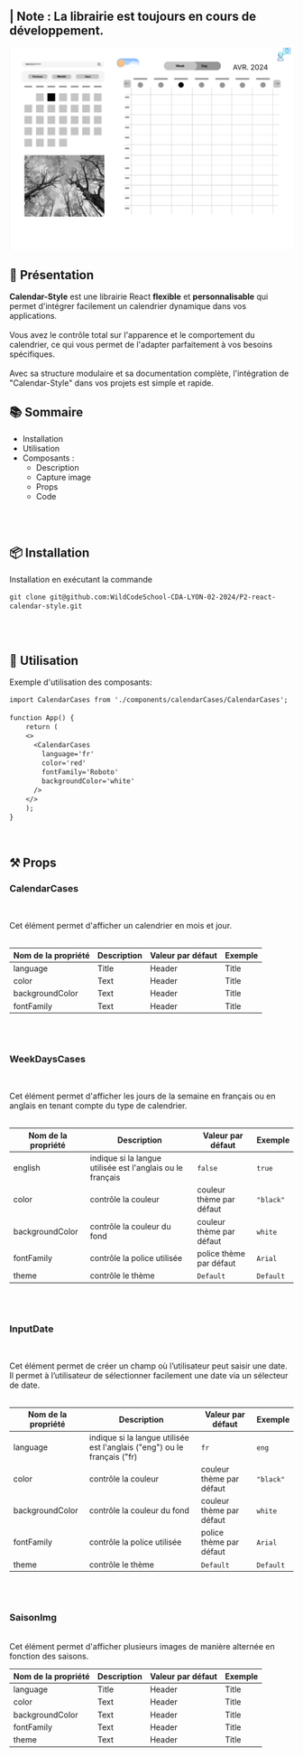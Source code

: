 ##  |  Note : La librairie est toujours en cours de développement.

![mobile Calendar](./public/img/Calendar.png)

## 📝 Présentation

**Calendar-Style** est une librairie React **flexible** et **personnalisable** qui permet d'intégrer facilement un calendrier dynamique dans vos applications.<br/><br/> Vous avez le contrôle total sur l'apparence et le comportement du calendrier, ce qui vous permet de l'adapter parfaitement à vos besoins spécifiques.<br/><br/> Avec sa structure modulaire et sa documentation complète, l'intégration de "Calendar-Style" dans vos projets est simple et rapide.

## 📚 Sommaire

- Installation
- Utilisation
- Composants :
  - Description 
  - Capture image
  - Props
  - Code

<br/><br/>
## 📦 Installation

Installation en exécutant la commande

```
git clone git@github.com:WildCodeSchool-CDA-LYON-02-2024/P2-react-calendar-style.git
```
<br/><br/>
## 🚀 Utilisation

Exemple d'utilisation des composants:

```
import CalendarCases from './components/calendarCases/CalendarCases';

function App() {
    return (
    <>
      <CalendarCases
        language='fr'
        color='red'
        fontFamily='Roboto'
        backgroundColor='white'
      />
    </>
    );
}
```

<br/>

## ⚒️ Props

### CalendarCases

<br/>

Cet élément permet d'afficher un calendrier en mois et jour.
<br/><br/>

| Nom de la propriété | Description | Valeur par défaut | Exemple |
| ------------------- | ----------- | ----------------- | ------- |
| language            | Title       | Header            | Title   |
| color               | Text        | Header            | Title   |
| backgroundColor     | Text        | Header            | Title   |
| fontFamily          | Text        | Header            | Title   |
<br/><br/>

### WeekDaysCases

<br/>

Cet élément permet d'afficher les jours de la semaine en français ou en anglais en tenant compte du type de calendrier.
<br/><br/>

| Nom de la propriété | Description | Valeur par défaut | Exemple |
| ------------------- | ----------- | ----------------- | ------- |
| english             | indique si la langue utilisée est l'anglais ou le français       | `false`            | `true`   |
| color               | contrôle la couleur        | couleur thème par défaut            |`"black"`   |
| backgroundColor     | contrôle la couleur du fond       | couleur thème par défaut            | `white`   |
| fontFamily          | contrôle la police utilisée        | police thème par défaut            | `Arial`   |
| theme               | contrôle le thème       | `Default`           | `Default`   |
<br/><br/>

### InputDate 
<br/>

Cet élément permet de créer un champ où l’utilisateur peut saisir une date.
<br/>
Il permet à l’utilisateur de sélectionner facilement une date via  un sélecteur de date.
<br/><br/>

| Nom de la propriété | Description | Valeur par défaut | Exemple |
| ------------------- | ----------- | ----------------- | ------- |
| language            | indique si la langue utilisée est l'anglais ("eng") ou le français ("fr)      | `fr`            | `eng`   |
| color               | contrôle la couleur        | couleur thème par défaut            |`"black"`   |
| backgroundColor     | contrôle la couleur du fond        | couleur thème par défaut            | `white`   |
| fontFamily          | contrôle la police utilisée        | police thème par défaut            | `Arial`   |
| theme               | contrôle le thème        | `Default`           | `Default`  |
<br/><br/>
### SaisonImg
<br/>
Cet élément permet d'afficher plusieurs images de manière alternée en fonction des saisons.

| Nom de la propriété | Description | Valeur par défaut | Exemple |
| ------------------- | ----------- | ----------------- | ------- |
| language            | Title       | Header            | Title   |
| color               | Text        | Header            | Title   |
| backgroundColor     | Text        | Header            | Title   |
| fontFamily          | Text        | Header            | Title   |
| theme               | Text        | Header            | Title   |
